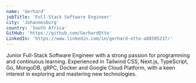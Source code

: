 ```yaml
---
name: 'Gerhard'
jobTitle: 'Full-Stack Software Engineer'
city: 'Johannesburg'
country: 'South Africa'
GitHub: 'https://github.com/GerhardOtto'
LinkedIn: 'https://www.linkedin.com/in/gerhard-otto-a88505217/'
---
```


Junior Full-Stack Software Engineer with a strong passion for programming and continuous learning.
Experienced in Tailwind CSS, Next.js, TypeScript, Go, MongoDB, gRPC, Docker and Google Cloud Platform, with a keen
interest in exploring and mastering new technologies.